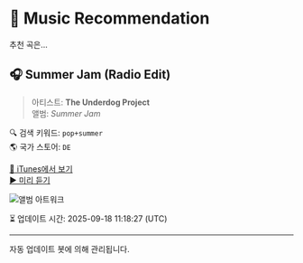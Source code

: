 
# 🎵 Music Recommendation

추천 곡은...

## 🎧 Summer Jam (Radio Edit)  
> 아티스트: **The Underdog Project**  
> 앨범: _Summer Jam_  

🔍 검색 키워드: `pop+summer`  
🌎 국가 스토어: `DE`

[🔗 iTunes에서 보기](https://music.apple.com/de/album/summer-jam-radio-edit/306527833?i=306527836&uo=4)  
[▶️ 미리 듣기](https://audio-ssl.itunes.apple.com/itunes-assets/AudioPreview211/v4/5c/66/b1/5c66b116-4f2c-957b-caff-e8db8e7746e6/mzaf_1683641225596666661.plus.aac.p.m4a)

![앨범 아트워크](https://is1-ssl.mzstatic.com/image/thumb/Music211/v4/81/f3/00/81f300db-ffce-3a94-82b3-d8f88db73057/cover.jpg/100x100bb.jpg)

⏳ 업데이트 시간: 2025-09-18 11:18:27 (UTC)

---
자동 업데이트 봇에 의해 관리됩니다.
